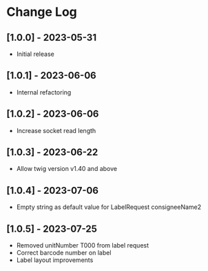 # Change Log

## [1.0.0] - 2023-05-31

 - Initial release

## [1.0.1] - 2023-06-06

 - Internal refactoring

## [1.0.2] - 2023-06-06

 - Increase socket read length

## [1.0.3] - 2023-06-22

 - Allow twig version v1.40 and above

## [1.0.4] - 2023-07-06

 - Empty string as default value for LabelRequest consigneeName2

## [1.0.5] - 2023-07-25

 - Removed unitNumber T000 from label request
 - Correct barcode number on label
 - Label layout improvements